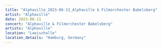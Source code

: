 ```yaml
---
title: "Alphaville_2023-06-11_Alphaville & Filmorchester Babelsberg"
artist: "Alphaville"
date: 2023-06-11
concert: "Alphaville & Filmorchester Babelsberg"
artists: "Alphaville"
location: "Laeiszhalle"
location_details: "Hamburg, Germany"
---
```

